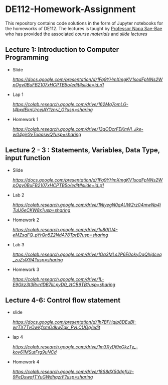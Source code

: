 DE112-Homework-Assignment
==========================
This repository contains code solutions in the form of Jupyter notebooks for the homeworks  of  DE112. The lectures is taught by [Professor Napa Sae-Bae](https://www.linkedin.com/in/napa-sae-bae-262380b) who has provided the associated *course materials* and *slide lectures*


**Lecture 1: Introduction to Computer Programming**
------------------
- Slide
  
   *https://docs.google.com/presentation/d/1Fg9YHmXmgKV1sodFpNNs2WpOgv0BuFB2107xHCPTB5o/edit#slide=id.p1*
  
- Lap 1

   *https://colab.research.google.com/drive/162Mg7omLG-t4bxdEknUrcejAY1znrJ_G?usp=sharing*
   
- Homework 1

   *https://colab.research.google.com/drive/13qODcrFEKmVl_Jke-w04girGvToaaswQ?usp=sharing*




**Lecture 2 - 3 : Statements, Variables, Data Type, input function**
------------------

- Slide

   *https://docs.google.com/presentation/d/1Fg9YHmXmgKV1sodFpNNs2WpOgv0BuFB2107xHCPTB5o/edit#slide=id.p1* 

- Lab 2
  
   *https://colab.research.google.com/drive/1NjyegN0qAUW2rz04mwNp4iTuU6eCKW8x?usp=sharing*

- Homework 2
  
   *https://colab.research.google.com/drive/1u80fU4-eMZsqFQ_pYrQn5Z2NdA78TprB?usp=sharing*

- Lab 3

   *https://colab.research.google.com/drive/1Oa3MLs2P6E0okyDqQhjdceq_zuZslX94?usp=sharing*

- Homework 3

   *https://colab.research.google.com/drive/1L-E9Gkz3t3Rvn1DB7llLpyD0_ztCB9TB?usp=sharing*

  
**Lecture 4-6: Control flow statement**
------------------

- slide

  *https://docs.google.com/presentation/d/1h7BFHqip8DEuBI-wrTX7TvOwKfxmOdkwZqk_PvLCUQg/edit*

- lap 4

  *https://colab.research.google.com/drive/1m3XyDj9xGkzTy_-kov61MSutFrg9uNCd*

- Homework 4

  *https://colab.research.google.com/drive/18S8dX50dpfUz-9PeDswafTYuGWdhqzrF?usp=sharing*





